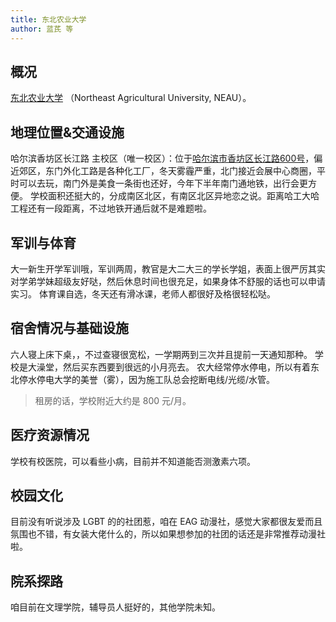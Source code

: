 ```yaml
---
title: 东北农业大学
author: 蓝芪 等
---
```


## 概况
[东北农业大学](http://www.neau.edu.cn/) （Northeast Agricultural University, NEAU）。

## 地理位置&交通设施

哈尔滨香坊区长江路
主校区（唯一校区）：位于[哈尔滨市香坊区长江路600号](https://amap.com/place/B01C30HPVX)，偏近郊区，东门外化工路是各种化工厂，冬天雾霾严重，北门接近会展中心商圈，平时可以去玩，南门外是美食一条街也还好，今年下半年南门通地铁，出行会更方便。
学校面积还挺大的，分成南区北区，有南区北区异地恋之说。距离哈工大哈工程还有一段距离，不过地铁开通后就不是难题啦。

## 军训与体育

大一新生开学军训哦，军训两周，教官是大二大三的学长学姐，表面上很严厉其实对学弟学妹超级友好哒，然后休息时间也很充足，如果身体不舒服的话也可以申请实习。
体育课自选，冬天还有滑冰课，老师人都很好及格很轻松哒。

## 宿舍情况与基础设施

六人寝上床下桌，，不过查寝很宽松，一学期两到三次并且提前一天通知那种。
学校是大澡堂，然后买东西要到很远的小月亮去。
农大经常停水停电，所以有着东北停水停电大学的美誉（雾），因为施工队总会挖断电线/光缆/水管。
> 租房的话，学校附近大约是 800 元/月。

## 医疗资源情况

学校有校医院，可以看些小病，目前并不知道能否测激素六项。

## 校园文化

目前没有听说涉及 LGBT 的的社团惹，咱在 EAG 动漫社，感觉大家都很友爱而且氛围也不错，有女装大佬什么的，所以如果想参加的社团的话还是非常推荐动漫社啦。

## 院系探路

咱目前在文理学院，辅导员人挺好的，其他学院未知。
